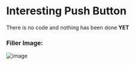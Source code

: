 # Interesting Push Button
There is no code and nothing has been done **YET**
### Filler Image:
![image](https://user-images.githubusercontent.com/77509555/219118287-f95d01d7-3c4b-4b70-802d-c9a881f2d1ce.jpeg)
